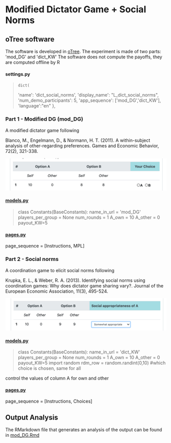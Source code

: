 # Modified Dictator Game + Social Norms



## oTree software

The software is developed in [oTree](https://www.otree.org/).
The experiment is made of two parts: 'mod_DG' and 'dict_KW'
The software does not compute the payoffs, they are computed offline by R

#### settings.py

>     dict(
>'name': 'dict_social_norms',
>'display_name': "L_dict_social_norms",
>'num_demo_participants': 5,
>'app_sequence': ['mod_DG','dict_KW'],
>'language':"en"
>},


### Part 1 - Modified DG (mod_DG)

A modified dictator game following

Blanco, M., Engelmann, D., & Normann, H. T. (2011). A within-subject analysis of other-regarding preferences. Games and Economic Behavior, 72(2), 321-338.


![](part_1.png)

#### [models.py](./mod_DG/models.py)

> class Constants(BaseConstants):
>    name_in_url = 'mod_DG'
>    players_per_group = None
>    num_rounds = 1
>    A_own = 10
>    A_other = 0
>    payout_KW=5

#### [pages.py](./mod_DG/pages.py)

page_sequence = [Instructions, MPL]

### Part 2 - Social norms

A coordination game to elicit social norms following

Krupka, E. L., & Weber, R. A. (2013). Identifying social norms using coordination games: Why does dictator game sharing vary?. Journal of the European Economic Association, 11(3), 495-524.

![](part_2.png)

#### [models.py](./mod_DG/models.py)

> class Constants(BaseConstants):
>    name_in_url = 'dict_KW'
>    players_per_group = None
>    num_rounds = 1
>    A_own = 10
>    A_other = 0
>    payout_KW=5
>    import random
>    rdm_row = random.randint(0,10) #which choice is chosen, same for all

control the values of column A for own and other


#### [pages.py](./mod_DG/pages.py)

page_sequence = [Instructions, Choices]


## Output Analysis

The RMarkdown file that generates an analysis of the output can be found in [mod_DG.Rmd](./DATA/mod_DG.Rmd)
